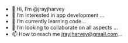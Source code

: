- 👋 Hi, I’m @jrayjharvey
- 👀 I’m interested in app development ...
- 🌱 I’m currently learning code...
- 💞️ I’m looking to collaborate on all aspects ...
- 📫 How to reach me jrayjharvey@gmail.com...

<!---
jrayjharvey/jrayjharvey is a ✨ special ✨ repository because its `README.md` (this file) appears on your GitHub profile.
You can click the Preview link to take a look at your changes.
--->
